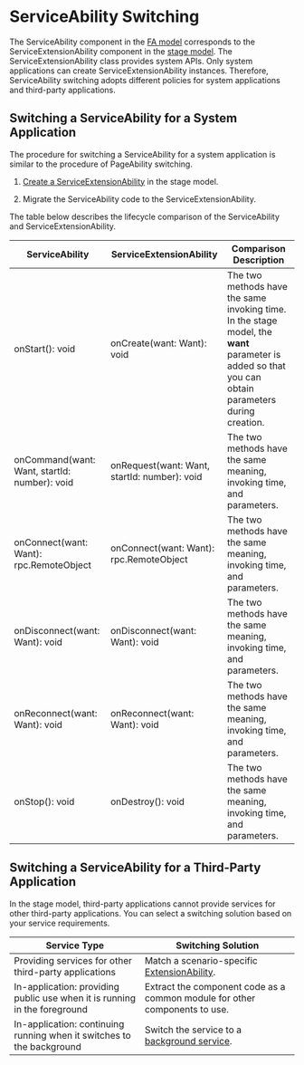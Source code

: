 # ServiceAbility Switching

<!--Kit: Ability Kit-->
<!--Subsystem: Ability-->
<!--Owner: @wkljy-->
<!--Designer: @li-weifeng2024-->
<!--Tester: @lixueqing513-->
<!--Adviser: @huipeizi-->

The ServiceAbility component in the [FA model](ability-terminology.md#fa-model) corresponds to the ServiceExtensionAbility component in the [stage model](ability-terminology.md#stage-model). The ServiceExtensionAbility class provides system APIs. Only system applications can create ServiceExtensionAbility instances. Therefore, ServiceAbility switching adopts different policies for system applications and third-party applications.  


## Switching a ServiceAbility for a System Application

The procedure for switching a ServiceAbility for a system application is similar to the procedure of PageAbility switching.

1. [Create a ServiceExtensionAbility](serviceextensionability-sys.md) in the stage model.

2. Migrate the ServiceAbility code to the ServiceExtensionAbility.

The table below describes the lifecycle comparison of the ServiceAbility and ServiceExtensionAbility.

| ServiceAbility| ServiceExtensionAbility| Comparison Description|
| -------- | -------- | -------- |
| onStart(): void | onCreate(want: Want): void | The two methods have the same invoking time. In the stage model, the **want** parameter is added so that you can obtain parameters during creation.|
| onCommand(want: Want, startId: number): void | onRequest(want: Want, startId: number): void | The two methods have the same meaning, invoking time, and parameters.|
| onConnect(want: Want): rpc.RemoteObject | onConnect(want: Want): rpc.RemoteObject | The two methods have the same meaning, invoking time, and parameters.|
| onDisconnect(want: Want): void | onDisconnect(want: Want): void | The two methods have the same meaning, invoking time, and parameters.|
| onReconnect(want: Want): void| onReconnect(want: Want): void| The two methods have the same meaning, invoking time, and parameters.|
| onStop(): void | onDestroy(): void | The two methods have the same meaning, invoking time, and parameters.|


## Switching a ServiceAbility for a Third-Party Application

In the stage model, third-party applications cannot provide services for other third-party applications. You can select a switching solution based on your service requirements.

| Service Type| Switching Solution|
| -------- | -------- |
| Providing services for other third-party applications| Match a scenario-specific [ExtensionAbility](extensionability-overview.md).| 
| In-application: providing public use when it is running in the foreground| Extract the component code as a common module for other components to use.| 
| In-application: continuing running when it switches to the background| Switch the service to a [background service](serviceextensionability-sys.md).| 
